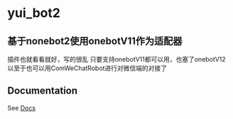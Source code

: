 # yui_bot2

## 基于nonebot2使用onebotV11作为适配器
插件也就看看就好，写的很乱
只要支持onebotV11都可以用，也塞了onebotV12以至于也可以用ComWeChatRobot进行对微信端的对接了
## Documentation

See [Docs](https://v2.nonebot.dev/)
